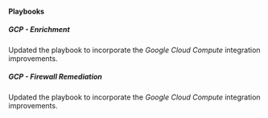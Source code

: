 #### Playbooks
##### GCP - Enrichment
Updated the playbook to incorporate the *Google Cloud Compute* integration improvements.
##### GCP - Firewall Remediation
Updated the playbook to incorporate the *Google Cloud Compute* integration improvements.
